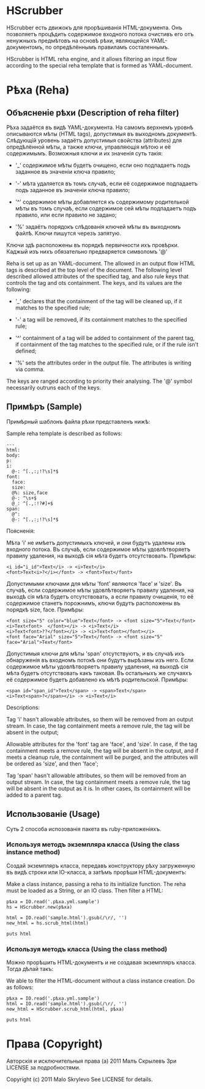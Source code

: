 # HScrubber

HScrubber есть движокъ для прорѣшиванія HTML-документа. Онъ позволяетъ процѣдить содержимое входного потока очистивъ его отъ ненужныхъ предмѣтовъ на основѣ рѣхи, являющейся YAML-документомъ, по опредѣлённымъ правиламъ состаленнымъ.

HScrubber is HTML reha engine, and it allows filtering an input flow according to the special reha template that is formed as YAML-document.

# Рѣха (Reha)
## Объясненіе рѣхи (Description of reha filter)

Рѣха задаётся въ видѣ YAML-документа. На самомъ верхнемъ уровнѣ описываются мѣты (HTML tags), допустимыя въ выходномъ документѣ. Слѣдующій уровень задаётъ допустимыя свойства (attributes) для опредѣлённой мѣты, а также ключи, управляющія мѣтою и её содержимымъ. Возможныя ключи и их значенія суть такія:

 * '_' содержимое мѣты будетъ очищено, если оно подпадаетъ подъ заданное въ значеніи ключа правило;

 * '-' мѣта удаляется въ томъ случаѣ, если её содержимое подпадаетъ подъ заданное въ значеніи ключа правило;

 * '^' содержимое мѣты добавляется къ содержимому родителькой мѣты въ томъ случаѣ, если содержимое сей мѣты подпадаетъ подъ правило, или если правило не задано;

 * '%' задаётъ порядокъ слѣдованія ключей мѣты въ выходномъ файлѣ. Ключи пишутся черезъ запятую.

Ключи здѣ расположены въ порядкѣ первичности ихъ провѣрки. Каджый изъ нихъ обязательно предваряется символомъ '@'

Reha is set up as an YAML-document. The allowed in an output flow HTML tags is described at the top level of the document. The following level described allowed attributes of the specified tag, and also rule keys that controls the tag and ots containment. The keys, and its values are the following:

 * '_' declares that the containment of the tag will be cleaned up, if it matches to the specified rule;

 * '-' a tag will be removed, if its containment matches to the specified rule;

 * '^' containment of a tag will be added to containment of the parent tag, if containment of the tag matches to the specified rule, or if the rule isn't defined;

 * '%' sets the attributes order in the output file. The attributes is writing via comma.

The keys are ranged according to priority their analysing. The '@' symbol necessarily outruns each of the keys.

## Примѣръ (Sample)
Примѣрный шаблонъ файла рѣхи представленъ нижѣ:

Sample reha template is described as follows:

    ---
    html:
    body:
    p:
    i:
      @-: ^[.,:;!?\s]*$
    font:
      face:
      size:
      @%: size,face
      @-: ^\s+$
      @_: ^[.,:!?#]+$
    span:
      @^:
      @-: ^[.,:;!?\s]*$
    
Поясненія:

Мѣта 'i' не имѣетъ допустимыхъ ключей, и они будутъ удалены изъ входного потока. Въ случаѣ, если содержимое мѣты удовлѣтворяетъ правилу удаления, на выходѣ сія мѣта будетъ отсутствовать. Примѣры:

    <i id="i_id">Text</i> -> <i>Text</i>
    <font>Text<i>?</i></font> -> <font>Text</font>

Допустимыми ключами для мѣты 'font' являются 'face' и 'size'. Въ случаѣ, если содержимое мѣты удовлѣтворяетъ правилу удаления, на выходѣ сія мѣта будетъ отсутствовать, а если правилу очищенія, то её содержимое станетъ порожнимъ, ключи будутъ расположены въ порядкѣ size, face. Примѣры:

    <font size="5" color="blue">Text</font> -> <font size="5">Text</font>
    <i>Text<font>  </font></i> -> <i>Text</i>
    <i>Text<font>??</font></i> -> <i>Text<font></font></i>
    <font face="Arial" size="5">Text</font> -> <font size="5" face="Arial">Text</font>

Допустимыя ключи для мѣты 'span' отсутствуютъ, и въ случаѣ ихъ обнаруженія въ входномъ потокѣ они будутъ вырѣзаны изъ него. Если содержимое мѣты удовлѣтворяетъ правилу удаления, на выходѣ сія мѣта будетъ отсутствовать какъ таковая. Въ остальныхъ же случаяхъ её содержимое будетъ добавлено къ мѣтѣ родительской. Примѣры:

    <span id="span_id">Text</span> -> <span>Text</span>
    <i>Text<span>?</span></i> -> <i>Text</i>

Descriptions:

Tag 'i' hasn't allowable attributes, so them will be removed from an output stream. In case, the tag containment meets a remove rule, the tag will be absent in the output;

Allowable attributes for the 'font' tag are 'face', and 'size'. In case, if the tag containment meets a remove rule, the tag will be absent in the output, and if meets a cleanup rule, the containment will be purged, and the attributes will be ordered as 'size', and then 'face';

Tag 'span' hasn't allowable attributes, so them will be removed from an output stream. In case, the tag containment meets a remove rule, the tag will be absent in the output as it is. In other cases, its containment will be added to a parent tag.

## Использованіе (Usage)
Суть 2 способа испозованія пакета въ ruby-приложеніяхъ.

### Используя методъ экземпляра класса (Using the class instance method)
Создай экземпляръ класса, передавъ конструктору рѣху загруженную въ видѣ строки или IO-класса, а затѣмъ прорѣши HTML-документъ:

Make a class instance, passing a reha to its initialize function. The reha must be loaded as a String, or an IO class. Then filter a HTML:

    рѣха = IO.read('.рѣха.yml.sample')
    hs = HScrubber.new(рѣха)

    html = IO.read('sample.html').gsub(/\r/, '')
    new_html = hs.scrub_html(html)

    puts html

### Используя методъ класса (Using the class method)
Можно прорѣшить HTML-документъ и не создавая экземпляръ класса. Тогда дѣлай такъ:

We able to filter the HTML-document without a class instance creation. Do as follows:

    рѣха = IO.read('.рѣха.yml.sample')
    html = IO.read('sample.html').gsub(/\r/, '')
    new_html = HScrubber.scrub_html(html, рѣха)

    puts html

# Права (Copyright)

Авторскія и исключительныя права (а) 2011 Малъ Скрылевъ
Зри LICENSE за подробностями.

Copyright (c) 2011 Malo Skrylevo
See LICENSE for details.


